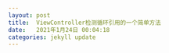 ```yaml
---
layout: post
title:  ViewController检测循环引用的一个简单方法
date:   2021年1月24日 00:04:18
categories: jekyll update
---
```


